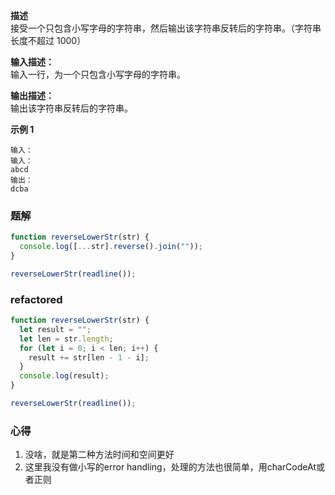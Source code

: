 **描述**  
接受一个只包含小写字母的字符串，然后输出该字符串反转后的字符串。（字符串长度不超过 1000）<br>

**输入描述：**  
输入一行，为一个只包含小写字母的字符串。

**输出描述：**  
输出该字符串反转后的字符串。

**示例 1**

```
输入：
输入：
abcd
输出：
dcba
```

### 题解

```js
function reverseLowerStr(str) {
  console.log([...str].reverse().join(""));
}

reverseLowerStr(readline());
```

### refactored

```js
function reverseLowerStr(str) {
  let result = "";
  let len = str.length;
  for (let i = 0; i < len; i++) {
    result += str[len - 1 - i];
  }
  console.log(result);
}

reverseLowerStr(readline());
```

### 心得

1. 没啥，就是第二种方法时间和空间更好
2. 这里我没有做小写的error handling，处理的方法也很简单，用charCodeAt或者正则
